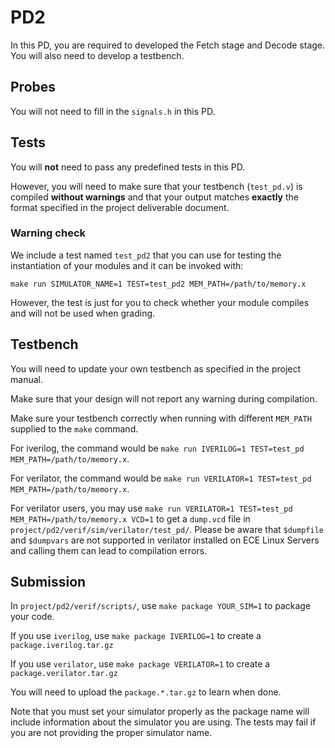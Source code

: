 # PD2

In this PD, you are required to developed the Fetch stage and Decode stage.
You will also need to develop a testbench.

## Probes

You will not need to fill in the `signals.h` in this PD.

## Tests

You will **not** need to pass any predefined tests in this PD.

However, you will need to make sure that your testbench (`test_pd.v`) is compiled **without warnings** and that your output matches **exactly** the format specified in the project deliverable document.

### Warning check

We include a test named `test_pd2` that you can use for testing the instantiation of your modules and it can be invoked with:
```
make run SIMULATOR_NAME=1 TEST=test_pd2 MEM_PATH=/path/to/memory.x
```
However, the test is just for you to check whether your module compiles and will not be used when grading.

## Testbench

You will need to update your own testbench as specified in the project manual.

Make sure that your design will not report any warning during compilation.

Make sure your testbench correctly when running with different `MEM_PATH` supplied to the `make` command.

For iverilog, the command would be `make run IVERILOG=1 TEST=test_pd MEM_PATH=/path/to/memory.x`.

For verilator, the command would be `make run VERILATOR=1 TEST=test_pd MEM_PATH=/path/to/memory.x`.

For verilator users, you may use `make run VERILATOR=1 TEST=test_pd MEM_PATH=/path/to/memory.x VCD=1` to get a `dump.vcd` file in `project/pd2/verif/sim/verilator/test_pd/`. 
Please be aware that `$dumpfile` and `$dumpvars` are not supported in verilator installed on ECE Linux Servers and calling them can lead to compilation errors.

## Submission

In `project/pd2/verif/scripts/`, use `make package YOUR_SIM=1` to package your code.

If you use `iverilog`, use `make package IVERILOG=1` to create a `package.iverilog.tar.gz`

If you use `verilator`, use `make package VERILATOR=1` to create a `package.verilator.tar.gz`

You will need to upload the `package.*.tar.gz` to learn when done.

Note that you must set your simulator properly as the package name will include
information about the simulator you are using.
The tests may fail if you are not providing the proper simulator name.

